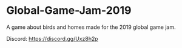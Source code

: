 # Global-Game-Jam-2019
A game about birds and homes made for the 2019 global game jam.

Discord: <https://discord.gg/Uxz8h2p>
